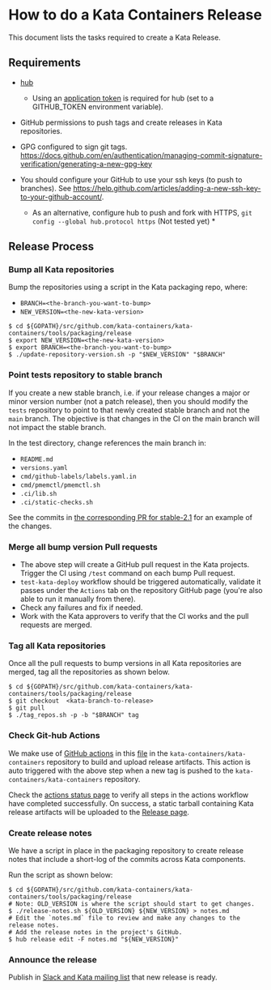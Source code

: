 # How to do a Kata Containers Release
  This document lists the tasks required to create a Kata Release.

## Requirements

- [hub](https://github.com/github/hub)
  * Using an [application token](https://github.com/settings/tokens) is required for hub (set to a GITHUB_TOKEN environment variable).

- GitHub permissions to push tags and create releases in Kata repositories.

- GPG configured to sign git tags. https://docs.github.com/en/authentication/managing-commit-signature-verification/generating-a-new-gpg-key

- You should configure your GitHub to use your ssh keys (to push to branches). See https://help.github.com/articles/adding-a-new-ssh-key-to-your-github-account/.
    * As an alternative, configure hub to push and fork with HTTPS, `git config --global hub.protocol https` (Not tested yet) *

## Release Process


### Bump all Kata repositories

  Bump the repositories using a script in the Kata packaging repo, where:
  - `BRANCH=<the-branch-you-want-to-bump>`
  - `NEW_VERSION=<the-new-kata-version>`
  ```
  $ cd ${GOPATH}/src/github.com/kata-containers/kata-containers/tools/packaging/release
  $ export NEW_VERSION=<the-new-kata-version>
  $ export BRANCH=<the-branch-you-want-to-bump>
  $ ./update-repository-version.sh -p "$NEW_VERSION" "$BRANCH"
  ```

### Point tests repository to stable branch

  If you create a new stable branch, i.e. if your release changes a major or minor version number (not a patch release), then
  you should modify the `tests` repository to point to that newly created stable branch and not the `main` branch.
  The objective is that changes in the CI on the main branch will not impact the stable branch.

  In the test directory, change references the main branch in:
  * `README.md`
  * `versions.yaml`
  * `cmd/github-labels/labels.yaml.in`
  * `cmd/pmemctl/pmemctl.sh`
  * `.ci/lib.sh`
  * `.ci/static-checks.sh`

  See the commits in [the corresponding PR for stable-2.1](https://github.com/kata-containers/tests/pull/3504) for an example of the changes.


### Merge all bump version Pull requests

  - The above step will create a GitHub pull request in the Kata projects. Trigger the CI using `/test` command on each bump Pull request.
  - `test-kata-deploy` workflow should be triggered automatically, validate it passes under the `Actions` tab on the repository GitHub page (you're also able to run it manually from there).
  - Check any failures and fix if needed.
  - Work with the Kata approvers to verify that the CI works and the pull requests are merged.

### Tag all Kata repositories

  Once all the pull requests to bump versions in all Kata repositories are merged,
  tag all the repositories as shown below.
  ```
  $ cd ${GOPATH}/src/github.com/kata-containers/kata-containers/tools/packaging/release
  $ git checkout  <kata-branch-to-release>
  $ git pull
  $ ./tag_repos.sh -p -b "$BRANCH" tag
  ```

### Check Git-hub Actions

  We make use of [GitHub actions](https://github.com/features/actions) in this [file](../.github/workflows/release.yaml) in the `kata-containers/kata-containers` repository to build and upload release artifacts. This action is auto triggered with the above step when a new tag is pushed to the `kata-containers/kata-containers` repository.

  Check the [actions status page](https://github.com/kata-containers/kata-containers/actions) to verify all steps in the actions workflow have completed successfully. On success, a static tarball containing Kata release artifacts will be uploaded to the [Release page](https://github.com/kata-containers/kata-containers/releases).

### Create release notes

  We have a script in place in the packaging repository to create release notes that include a short-log of the commits across Kata components.

  Run the script as shown below:

  ```
  $ cd ${GOPATH}/src/github.com/kata-containers/kata-containers/tools/packaging/release
  # Note: OLD_VERSION is where the script should start to get changes.
  $ ./release-notes.sh ${OLD_VERSION} ${NEW_VERSION} > notes.md
  # Edit the `notes.md` file to review and make any changes to the release notes.
  # Add the release notes in the project's GitHub.
  $ hub release edit -F notes.md "${NEW_VERSION}"
  ```

### Announce the release

  Publish in [Slack and Kata mailing list](https://github.com/kata-containers/community#join-us) that new release is ready.
